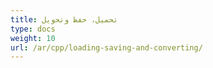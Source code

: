 ```yaml
---
title: تحميل، حفظ وتحويل
type: docs
weight: 10
url: /ar/cpp/loading-saving-and-converting/
---
```



